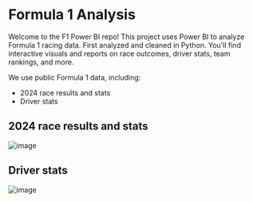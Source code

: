 # Formula 1 Analysis

Welcome to the F1 Power BI repo! This project uses Power BI to analyze Formula 1 racing data. First analyzed and cleaned in Python. You'll find interactive visuals and reports on race outcomes, driver stats, team rankings, and more.

We use public Formula 1 data, including:
- 2024 race results and stats
- Driver stats

## 2024 race results and stats

![image](https://github.com/user-attachments/assets/4355a72e-7590-4c9d-9c85-57bba7e5ebc0)

## Driver stats

![image](https://github.com/user-attachments/assets/923c6c2a-cd32-4409-9fa2-9cff9eed07ad)
